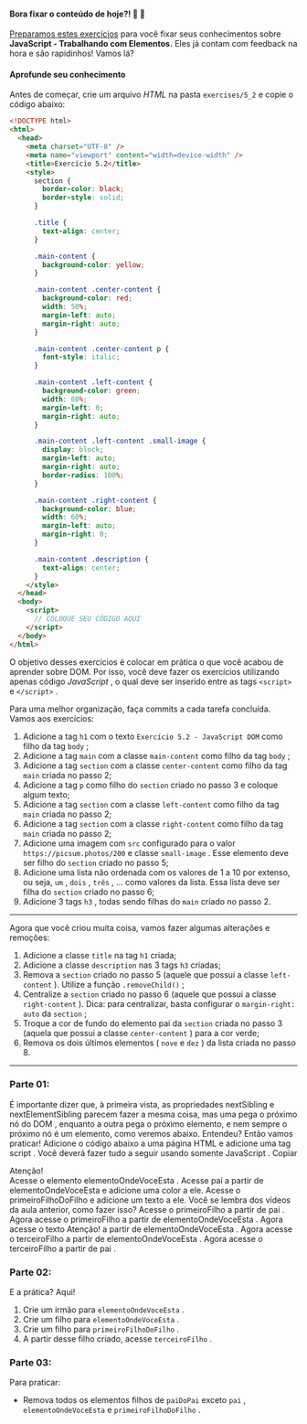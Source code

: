 #### Bora fixar o conteúdo de hoje?! 🎯 💪

[Preparamos estes exercícios](https://be-trybe.typeform.com/to/Rib1Qkah?typeform-medium=embed-snippet) para você fixar seus conhecimentos sobre  **JavaScript - Trabalhando com Elementos.** Eles já contam com feedback na hora e são rapidinhos! Vamos lá?

#### Aprofunde seu conhecimento

Antes de começar, crie um arquivo  _HTML_ na pasta  `exercises/5_2`  e copie o código abaixo:


```html
<!DOCTYPE html>
<html>
  <head>
    <meta charset="UTF-8" />
    <meta name="viewport" content="width=device-width" />
    <title>Exercício 5.2</title>
    <style>
      section {
        border-color: black;
        border-style: solid;
      }

      .title {
        text-align: center;
      }

      .main-content {
        background-color: yellow;
      }

      .main-content .center-content {
        background-color: red;
        width: 50%;
        margin-left: auto;
        margin-right: auto;
      }

      .main-content .center-content p {
        font-style: italic;
      }

      .main-content .left-content {
        background-color: green;
        width: 60%;
        margin-left: 0;
        margin-right: auto;
      }

      .main-content .left-content .small-image {
        display: block;
        margin-left: auto;
        margin-right: auto;
        border-radius: 100%;
      }

      .main-content .right-content {
        background-color: blue;
        width: 60%;
        margin-left: auto;
        margin-right: 0;
      }

      .main-content .description {
        text-align: center;
      }
    </style>
  </head>
  <body>
    <script>
      // COLOQUE SEU CÓDIGO AQUI
    </script>
  </body>
</html>
```

O objetivo desses exercícios é colocar em prática o que você acabou de aprender sobre DOM. Por isso, você deve fazer os exercícios utilizando apenas código  _JavaScript_ , o qual deve ser inserido entre as tags  `<script>`  e  `</script>`  .

Para uma melhor organização, faça commits a cada tarefa concluída. Vamos aos exercícios:

1.  Adicione a tag  `h1`  com o texto  `Exercício 5.2 - JavaScript DOM`  como filho da tag  `body`  ;
2.  Adicione a tag  `main`  com a classe  `main-content`  como filho da tag  `body`  ;
3.  Adicione a tag  `section`  com a classe  `center-content`  como filho da tag  `main`  criada no passo 2;
4.  Adicione a tag  `p`  como filho do  `section`  criado no passo 3 e coloque algum texto;
5.  Adicione a tag  `section`  com a classe  `left-content`  como filho da tag  `main`  criada no passo 2;
6.  Adicione a tag  `section`  com a classe  `right-content`  como filho da tag  `main`  criada no passo 2;
7.  Adicione uma imagem com  `src`  configurado para o valor  `https://picsum.photos/200`  e classe  `small-image`  . Esse elemento deve ser filho do  `section`  criado no passo 5;
8.  Adicione uma lista não ordenada com os valores de 1 a 10 por extenso, ou seja,  `um`  ,  `dois`  ,  `três`  , ... como valores da lista. Essa lista deve ser filha do  `section`  criado no passo 6;
9.  Adicione 3 tags  `h3`  , todas sendo filhas do  `main`  criado no passo 2.

----------

Agora que você criou muita coisa, vamos fazer algumas alterações e remoções:

1.  Adicione a classe  `title`  na tag  `h1`  criada;
2.  Adicione a classe  `description`  nas 3 tags  `h3`  criadas;
3.  Remova a  `section`  criado no passo 5 (aquele que possui a classe  `left-content`  ). Utilize a função  `.removeChild()`  ;
4.  Centralize a  `section`  criado no passo 6 (aquele que possui a classe  `right-content`  ). Dica: para centralizar, basta configurar o  `margin-right: auto`  da  `section`  ;
5.  Troque a cor de fundo do elemento pai da  `section`  criada no passo 3 (aquela que possui a classe  `center-content`  ) para a cor verde;
6.  Remova os dois últimos elementos (  `nove`  e  `dez`  ) da lista criada no passo 8.

----------

### Parte 01:
É importante dizer que, à primeira vista, as propriedades nextSibling e nextElementSibling parecem fazer a mesma coisa, mas uma pega o próximo nó do DOM , enquanto a outra pega o próximo elemento, e nem sempre o próximo nó é um elemento, como veremos abaixo.
Entendeu? Então vamos praticar! Adicione o código abaixo a uma página HTML e adicione uma tag script . Você deverá fazer tudo a seguir usando somente JavaScript .
Copiar
<main id="paiDoPai">
  <section id="pai">
    <section id="primeiroFilho"></section>
    <section id="elementoOndeVoceEsta">
      <section id="primeiroFilhoDoFilho"></section>
      <section id="segundoEUltimoFilhoDoFilho"></section>
    </section>
    Atenção!
    <section id="terceiroFilho"></section>
    <section id="quartoEUltimoFilho"></section>
  </section>
</main>
Acesse o elemento elementoOndeVoceEsta .
Acesse pai a partir de elementoOndeVoceEsta e adicione uma color a ele.
Acesse o primeiroFilhoDoFilho e adicione um texto a ele. Você se lembra dos vídeos da aula anterior, como fazer isso?
Acesse o primeiroFilho a partir de pai .
Agora acesse o primeiroFilho a partir de elementoOndeVoceEsta .
Agora acesse o texto Atenção! a partir de elementoOndeVoceEsta .
Agora acesse o terceiroFilho a partir de elementoOndeVoceEsta .
Agora acesse o terceiroFilho a partir de pai .


### Parte 02:
E a prática? Aqui!

1.  Crie um irmão para  `elementoOndeVoceEsta`  .
2.  Crie um filho para  `elementoOndeVoceEsta`  .
3.  Crie um filho para  `primeiroFilhoDoFilho`  .
4.  A partir desse filho criado, acesse  `terceiroFilho`  .


### Parte 03:
Para praticar:

-   Remova todos os elementos filhos de  `paiDoPai`  exceto  `pai`  ,  `elementoOndeVoceEsta`  e  `primeiroFilhoDoFilho`  .
